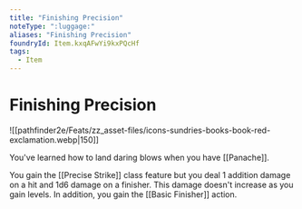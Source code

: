 ```yaml
---
title: "Finishing Precision"
noteType: ":luggage:"
aliases: "Finishing Precision"
foundryId: Item.kxqAFwYi9kxPQcHf
tags:
  - Item
---
```


# Finishing Precision
![[pathfinder2e/Feats/zz_asset-files/icons-sundries-books-book-red-exclamation.webp|150]]

You've learned how to land daring blows when you have [[Panache]].

You gain the [[Precise Strike]] class feature but you deal 1 addition damage on a hit and 1d6 damage on a finisher. This damage doesn't increase as you gain levels. In addition, you gain the [[Basic Finisher]] action.
